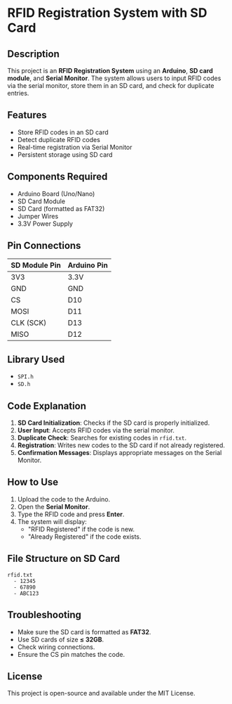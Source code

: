 # RFID Registration System with SD Card

## Description
This project is an **RFID Registration System** using an **Arduino**, **SD card module**, and **Serial Monitor**. The system allows users to input RFID codes via the serial monitor, store them in an SD card, and check for duplicate entries.

## Features
- Store RFID codes in an SD card
- Detect duplicate RFID codes
- Real-time registration via Serial Monitor
- Persistent storage using SD card

## Components Required
- Arduino Board (Uno/Nano)
- SD Card Module
- SD Card (formatted as FAT32)
- Jumper Wires
- 3.3V Power Supply

## Pin Connections
| SD Module Pin | Arduino Pin |
|---------------|-------------|
| 3V3          | 3.3V        |
| GND          | GND        |
| CS           | D10        |
| MOSI         | D11        |
| CLK (SCK)    | D13        |
| MISO         | D12        |

## Library Used
- `SPI.h`
- `SD.h`

## Code Explanation
1. **SD Card Initialization**: Checks if the SD card is properly initialized.
2. **User Input**: Accepts RFID codes via the serial monitor.
3. **Duplicate Check**: Searches for existing codes in `rfid.txt`.
4. **Registration**: Writes new codes to the SD card if not already registered.
5. **Confirmation Messages**: Displays appropriate messages on the Serial Monitor.

## How to Use
1. Upload the code to the Arduino.
2. Open the **Serial Monitor**.
3. Type the RFID code and press **Enter**.
4. The system will display:
   - "RFID Registered" if the code is new.
   - "Already Registered" if the code exists.

## File Structure on SD Card
```
rfid.txt
  - 12345
  - 67890
  - ABC123
```

## Troubleshooting
- Make sure the SD card is formatted as **FAT32**.
- Use SD cards of size **≤ 32GB**.
- Check wiring connections.
- Ensure the CS pin matches the code.

## License
This project is open-source and available under the MIT License.
